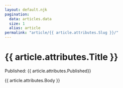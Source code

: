 ```yaml
---
layout: default.njk
pagination:
  data: articles.data
  size: 1
  alias: article
permalink: "article/{{ article.attributes.Slug }}/"
---
```


# {{ article.attributes.Title }}

Published: {{ article.attributes.Published}}

{{ article.attributes.Body }}

